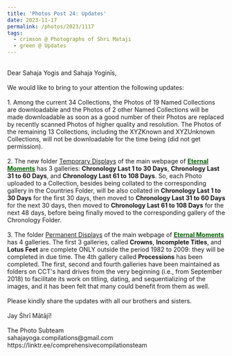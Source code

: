```yaml
---
title: 'Photos Post 24: Updates'
date: 2023-11-17
permalink: /photos/2023/1117
tags:
  - crimson @ Photographs of Shri Mataji
  - green @ Updates
---
```


<p>
<br>
Dear Sahaja Yogis and Sahaja Yoginīs,<br>
<br>
We would like to bring to your attention the following updates:<br>
<br>
1. Among the current 34 Collections, the Photos of 19 Named Collections are downloadable and the Photos of 2 other Named Collections will be made downloadable as soon as a good number of their Photos are replaced by recently scanned Photos of higher quality and resolution. The Photos of the remaining 13 Collections, including the XYZKnown and XYZUnknown Collections, will not be downloadable for the time being (did not get permission).<br>
<br>
2. The new folder <a href="https://eternalmoments.smugmug.com/Temporary-Displays"> Temporary Displays</a> of the main webpage of <a href="https://eternalmoments.smugmug.com/"> <font color="DarkGreen"><b>Eternal Moments</b></font></a> has 3 galleries: <b>Chronology Last 1 to 30 Days</b>, <b>Chronology Last 31 to 60 Days</b>, and <b>Chronology Last 61 to 108 Days</b>. So, each Photo uploaded to a Collection, besides being collated to the corresponding gallery in the Countries Folder, will be  also collated in <b>Chronology Last 1 to 30 Days</b> for the first 30 days, then moved to <b>Chronology Last 31 to 60 Days</b> for the next 30 days, then moved to <b>Chronology Last 61 to 108 Days</b> for the next 48 days, before being finally moved to the corresponding gallery of the Chronology Folder.<br>
<br>
3. The folder <a href="https://eternalmoments.smugmug.com/Permanent-Displays"> Permanent Displays</a> of the main webpage of <a href="https://eternalmoments.smugmug.com/"> <font color="DarkGreen"><b>Eternal Moments</b></font></a> has 4 galleries. The first 3 galleries, called <b>Crowns</b>, <b>Incomplete Titles</b>, and <b>Lotus Feet</b> are complete ONLY outside the period 1982 to 2009: they will be completed in due time. The 4th gallery called <b>Processions</b> has been completed. The first, second and fourth galleries have been maintained as folders on CCT's hard drives from the very beginning (i.e., from September 2018) to facilitate its work on titling, dating, and sequentializing of the images, and it has been felt that many could benefit from them as well.<br>
<br>
Please kindly share the updates with all our brothers and sisters.<br>
<br>
Jay Śhrī Mātājī!<br>
<br>
The Photo Subteam<br>
sahajayoga.compilations@gmail.com<br>
https://linktr.ee/comprehensivecompilationsteam<br>
</p>